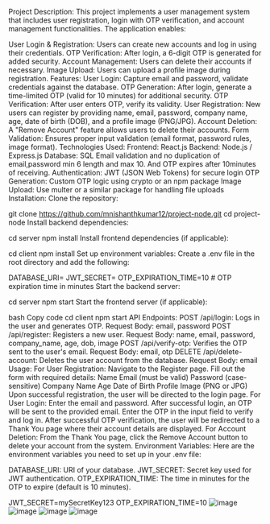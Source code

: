 Project Description:
This project implements a user management system that includes user registration, login with OTP verification, and account management functionalities. The application enables:

User Login & Registration: Users can create new accounts and log in using their credentials.
OTP Verification: After login, a 6-digit OTP is generated for added security.
Account Management: Users can delete their accounts if necessary.
Image Upload: Users can upload a profile image during registration.
Features:
User Login: Capture email and password, validate credentials against the database.
OTP Generation: After login, generate a time-limited OTP (valid for 10 minutes) for additional security.
OTP Verification: After user enters OTP, verify its validity.
User Registration: New users can register by providing name, email, password, company name, age, date of birth (DOB), and a profile image (PNG/JPG).
Account Deletion: A "Remove Account" feature allows users to delete their accounts.
Form Validation: Ensures proper input validation (email format, password rules, image format).
Technologies Used:
Frontend: React.js 
Backend: Node.js / Express.js
Database: SQL
Email validation and no duplication of email,password min 6 length and max 10.
And OTP expires after 10minutes of receiving.
Authentication: JWT (JSON Web Tokens) for secure login
OTP Generation: Custom OTP logic using crypto or an npm package
Image Upload: Use multer or a similar package for handling file uploads
Installation:
Clone the repository:

git clone https://github.com/mnishanthkumar12/project-node.git
cd project-node
Install backend dependencies:

cd server
npm install
Install frontend dependencies (if applicable):

cd client
npm install
Set up environment variables: Create a .env file in the root directory and add the following:

DATABASE_URI=<your-database-uri>
JWT_SECRET=<your-jwt-secret-key>
OTP_EXPIRATION_TIME=10  # OTP expiration time in minutes
Start the backend server:

cd server
npm start
Start the frontend server (if applicable):

bash
Copy code
cd client
npm start
API Endpoints:
POST /api/login: Logs in the user and generates OTP.
Request Body: email, password
POST /api/register: Registers a new user.
Request Body: name, email, password, company_name, age, dob, image
POST /api/verify-otp: Verifies the OTP sent to the user's email.
Request Body: email, otp
DELETE /api/delete-account: Deletes the user account from the database.
Request Body: email
Usage:
For User Registration:
Navigate to the Register page.
Fill out the form with required details:
Name
Email (must be valid)
Password (case-sensitive)
Company Name
Age
Date of Birth
Profile Image (PNG or JPG)
Upon successful registration, the user will be directed to the login page.
For User Login:
Enter the email and password.
After successful login, an OTP will be sent to the provided email.
Enter the OTP in the input field to verify and log in.
After successful OTP verification, the user will be redirected to a Thank You page where their account details are displayed.
For Account Deletion:
From the Thank You page, click the Remove Account button to delete your account from the system.
Environment Variables:
Here are the environment variables you need to set up in your .env file:

DATABASE_URI: URI of your database.
JWT_SECRET: Secret key used for JWT authentication.
OTP_EXPIRATION_TIME: The time in minutes for the OTP to expire (default is 10 minutes).


JWT_SECRET=mySecretKey123
OTP_EXPIRATION_TIME=10
![image](https://github.com/user-attachments/assets/fcceb97d-336b-4eb5-a5eb-3bcad14b2e4b)
![image](https://github.com/user-attachments/assets/ac422c41-442c-4f5c-ab1e-292aea13dd47)
![image](https://github.com/user-attachments/assets/75d45fd6-aa5c-4eb0-a856-7dcc837f6ad8)
![image](https://github.com/user-attachments/assets/fb86a7b1-27b5-4c25-9758-a4dc12f9102a)


